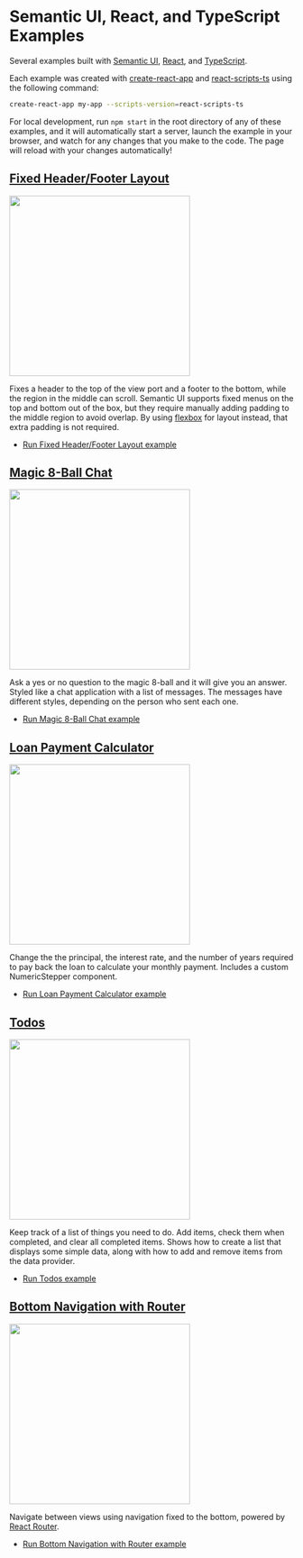 # Semantic UI, React, and TypeScript Examples

Several examples built with [Semantic UI](https://react.semantic-ui.com/), [React](https://facebook.github.io/react/), and [TypeScript](https://www.typescriptlang.org/).

Each example was created with [create-react-app](https://www.npmjs.com/package/create-react-app) and [react-scripts-ts](https://www.npmjs.com/package/react-scripts-ts) using the following command:

``` bash
create-react-app my-app --scripts-version=react-scripts-ts
```

For local development, run `npm start` in the root directory of any of these examples, and it will automatically start a server, launch the example in your browser, and watch for any changes that you make to the code. The page will reload with your changes automatically!

## [Fixed Header/Footer Layout](https://inero.github.io/semantic-ui-react-typescript-examples/fixed-header-footer-layout/)

<img src="screenshots/fixed-header-footer-layout.png?raw=true" width="320">

Fixes a header to the top of the view port and a footer to the bottom, while the region in the middle can scroll. Semantic UI supports fixed menus on the top and bottom out of the box, but they require manually adding padding to the middle region to avoid overlap. By using [flexbox](https://developer.mozilla.org/en-US/docs/Web/CSS/CSS_Flexible_Box_Layout/Using_CSS_flexible_boxes) for layout instead, that extra padding is not required.

* [Run Fixed Header/Footer Layout example](https://inero.github.io/semantic-ui-react-typescript-examples/fixed-header-footer-layout/)

## [Magic 8-Ball Chat](https://inero.github.io/semantic-ui-react-typescript-examples/magic-eight-ball-chat/)

<img src="screenshots/magic-eight-ball-chat.png?raw=true" width="320">

Ask a yes or no question to the magic 8-ball and it will give you an answer. Styled like a chat application with a list of messages. The messages have different styles, depending on the person who sent each one.

* [Run Magic 8-Ball Chat example](https://inero.github.io/semantic-ui-react-typescript-examples/magic-eight-ball-chat/)

## [Loan Payment Calculator](https://inero.github.io/loan-payment-calculator/)

<img src="screenshots/loan-payment-calculator.png?raw=true" width="320">

Change the the principal, the interest rate, and the number of years required to pay back the loan to calculate your monthly payment. Includes a custom NumericStepper component.

* [Run Loan Payment Calculator example](https://inero.github.io/loan-payment-calculator/)

## [Todos](https://inero.github.io/semantic-ui-react-typescript-examples/todos/)

<img src="screenshots/todos.png?raw=true" width="320">

Keep track of a list of things you need to do. Add items, check them when completed, and clear all completed items. Shows how to create a list that displays some simple data, along with how to add and remove items from the data provider.

* [Run Todos example](https://inero.github.io/semantic-ui-react-typescript-examples/todos/)

## [Bottom Navigation with Router](https://inero.github.io/semantic-ui-react-typescript-examples/bottom-navigation-with-router/)

<img src="screenshots/bottom-navigation-with-router.png?raw=true" width="320">

Navigate between views using navigation fixed to the bottom, powered by [React Router](https://reacttraining.com/react-router/).

* [Run Bottom Navigation with Router example](https://inero.github.io/semantic-ui-react-typescript-examples/bottom-navigation-with-router/)
